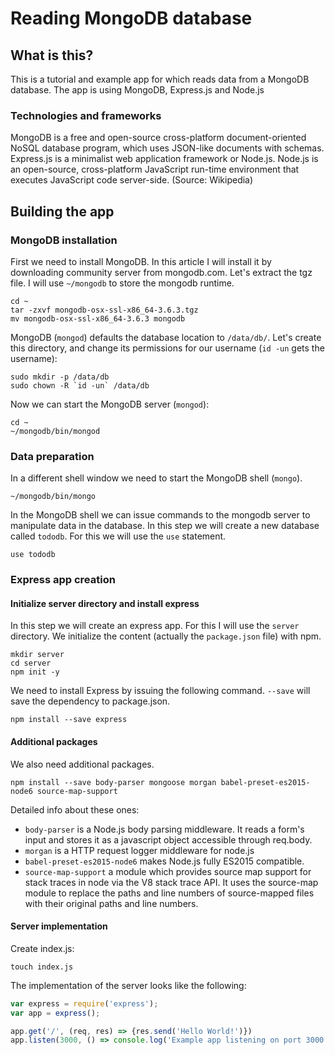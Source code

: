 # Reading MongoDB database

## What is this?
This is a tutorial and example app for which reads data from a MongoDB database. The app is using MongoDB, Express.js and Node.js

### Technologies and frameworks
MongoDB is a free and open-source cross-platform document-oriented NoSQL database program, which uses JSON-like documents with schemas.
Express.js is a minimalist web application framework or Node.js.
Node.js is an open-source, cross-platform JavaScript run-time environment that executes JavaScript code server-side. (Source: Wikipedia)

## Building the app

### MongoDB installation

First we need to install MongoDB. In this article I will install it by downloading community server from mongodb.com.
Let's extract the tgz file. I will use `~/mongodb` to store the mongodb runtime.

```
cd ~
tar -zxvf mongodb-osx-ssl-x86_64-3.6.3.tgz
mv mongodb-osx-ssl-x86_64-3.6.3 mongodb
```

MongoDB (`mongod`) defaults the database location to `/data/db/`.
Let's create this directory, and change its permissions for our username (`id -un` gets the username):

```
sudo mkdir -p /data/db
sudo chown -R `id -un` /data/db
```

Now we can start the MongoDB server (`mongod`):
```
cd ~
~/mongodb/bin/mongod
```

### Data preparation
In a different shell window we need to start the MongoDB shell (`mongo`).
```
~/mongodb/bin/mongo
```

In the MongoDB shell we can issue commands to the mongodb server to manipulate data in the database.
In this step we will create a new database called `tododb`. For this we will use the `use` statement.

```
use tododb
```



### Express app creation

#### Initialize server directory and install express
In this step we will create an express app.
For this I will use the `server` directory.
We initialize the content (actually the `package.json` file) with npm.

```
mkdir server
cd server
npm init -y
```

We need to install Express by issuing the following command. `--save` will save the dependency to package.json.

```
npm install --save express
```

#### Additional packages
We also need additional packages.

```
npm install --save body-parser mongoose morgan babel-preset-es2015-node6 source-map-support 
```

Detailed info about these ones:
  * `body-parser` is a Node.js body parsing middleware. It reads a form's input and stores it as a javascript object accessible through req.body.
  * `morgan` is a HTTP request logger middleware for node.js
  * `babel-preset-es2015-node6` makes Node.js fully ES2015 compatible.
  * `source-map-support` a module which provides source map support for stack traces in node via the V8 stack trace API. It uses the source-map module to replace the paths and line numbers of source-mapped files with their original paths and line numbers.

#### Server implementation

Create index.js:

```
touch index.js
```

The implementation of the server looks like the following:

```javascript
var express = require('express');
var app = express();

app.get('/', (req, res) => {res.send('Hello World!')})
app.listen(3000, () => console.log('Example app listening on port 3000!'))
```
